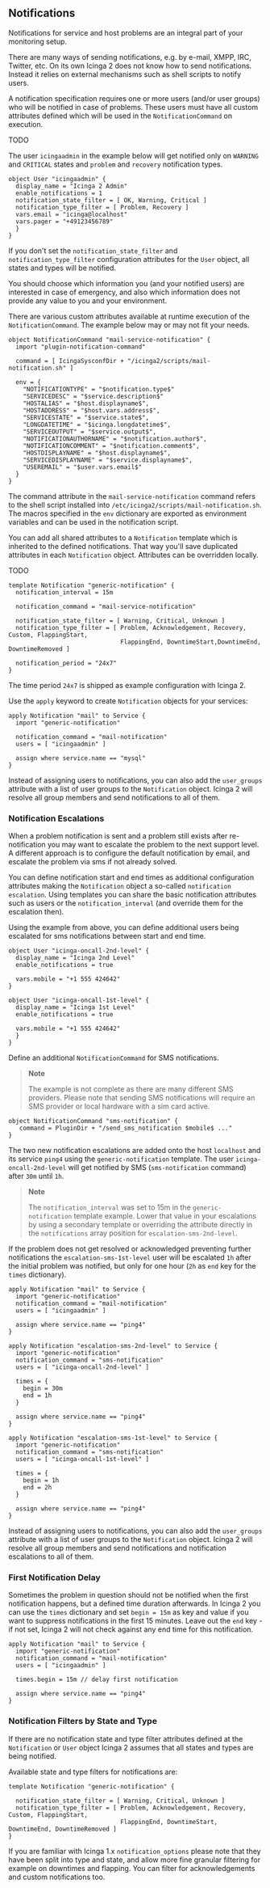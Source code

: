 ## <a id="notifications"></a> Notifications

Notifications for service and host problems are an integral part of your
monitoring setup.

There are many ways of sending notifications, e.g. by e-mail, XMPP,
IRC, Twitter, etc. On its own Icinga 2 does not know how to send notifications.
Instead it relies on external mechanisms such as shell scripts to notify users.

A notification specification requires one or more users (and/or user groups)
who will be notified in case of problems. These users must have all custom
attributes defined which will be used in the `NotificationCommand` on execution.

TODO

The user `icingaadmin` in the example below will get notified only on `WARNING` and
`CRITICAL` states and `problem` and `recovery` notification types.
    
    object User "icingaadmin" {
      display_name = "Icinga 2 Admin"
      enable_notifications = 1
      notification_state_filter = [ OK, Warning, Critical ]
      notification_type_filter = [ Problem, Recovery ]
      vars.email = "icinga@localhost"
      vars.pager = "+49123456789"
      }
    }

If you don't set the `notification_state_filter` and `notification_type_filter`
configuration attributes for the `User` object, all states and types will be
notified.

You should choose which information you (and your notified users) are interested in
case of emergency, and also which information does not provide any value to you and
your environment.

There are various custom attributes available at runtime execution of the
`NotificationCommand`. The example below may or may not fit your needs.

    object NotificationCommand "mail-service-notification" {
      import "plugin-notification-command"

      command = [ IcingaSysconfDir + "/icinga2/scripts/mail-notification.sh" ]

      env = {
        "NOTIFICATIONTYPE" = "$notification.type$"
        "SERVICEDESC" = "$service.description$"
        "HOSTALIAS" = "$host.displayname$",
        "HOSTADDRESS" = "$host.vars.address$",
        "SERVICESTATE" = "$service.state$",
        "LONGDATETIME" = "$icinga.longdatetime$",
        "SERVICEOUTPUT" = "$service.output$",
        "NOTIFICATIONAUTHORNAME" = "$notification.author$",
        "NOTIFICATIONCOMMENT" = "$notification.comment$",
    	"HOSTDISPLAYNAME" = "$host.displayname$",
        "SERVICEDISPLAYNAME" = "$service.displayname$",
        "USEREMAIL" = "$user.vars.email$"
      }
    }

The command attribute in the `mail-service-notification` command refers to the
shell script installed into `/etc/icinga2/scripts/mail-notification.sh`.
The macros specified in the `env` dictionary are exported as environment
variables and can be used in the notification script.

You can add all shared attributes to a `Notification` template which is inherited
to the defined notifications. That way you'll save duplicated attributes in each
`Notification` object. Attributes can be overridden locally. 

TODO

    template Notification "generic-notification" {
      notification_interval = 15m
    
      notification_command = "mail-service-notification"
  
      notification_state_filter = [ Warning, Critical, Unknown ]
      notification_type_filter = [ Problem, Acknowledgement, Recovery, Custom, FlappingStart,
                                   FlappingEnd, DowntimeStart,DowntimeEnd, DowntimeRemoved ]
  
      notification_period = "24x7"
    }
    
The time period `24x7` is shipped as example configuration with Icinga 2.

Use the `apply` keyword to create `Notification` objects for your services:

    apply Notification "mail" to Service {
      import "generic-notification"
  
      notification_command = "mail-notification"
      users = [ "icingaadmin" ]

      assign where service.name == "mysql"
    }
    
Instead of assigning users to notifications, you can also add the `user_groups`
attribute with a list of user groups to the `Notification` object. Icinga 2 will
resolve all group members and send notifications to all of them.

### <a id="notification-escalations"></a> Notification Escalations

When a problem notification is sent and a problem still exists after re-notification
you may want to escalate the problem to the next support level. A different approach
is to configure the default notification by email, and escalate the problem via sms
if not already solved.

You can define notification start and end times as additional configuration
attributes making the `Notification` object a so-called `notification escalation`.
Using templates you can share the basic notification attributes such as users or the
`notification_interval` (and override them for the escalation then).

Using the example from above, you can define additional users being escalated for sms
notifications between start and end time.

    object User "icinga-oncall-2nd-level" {
      display_name = "Icinga 2nd Level"
      enable_notifications = true

      vars.mobile = "+1 555 424642"
    }
    
    object User "icinga-oncall-1st-level" {
      display_name = "Icinga 1st Level"
      enable_notifications = true

      vars.mobile = "+1 555 424642"
      }
    }
    
Define an additional `NotificationCommand` for SMS notifications.

> **Note**
>
> The example is not complete as there are many different SMS providers.
> Please note that sending SMS notifications will require an SMS provider
> or local hardware with a sim card active.

    object NotificationCommand "sms-notification" {
       command = PluginDir + "/send_sms_notification $mobile$ ..."
    }
    
The two new notification escalations are added onto the host `localhost`
and its service `ping4` using the `generic-notification` template.
The user `icinga-oncall-2nd-level` will get notified by SMS (`sms-notification`
command) after `30m` until `1h`.

> **Note**
>
> The `notification_interval` was set to 15m in the `generic-notification`
> template example. Lower that value in your escalations by using a secondary
> template or overriding the attribute directly in the `notifications` array
> position for `escalation-sms-2nd-level`.

If the problem does not get resolved or acknowledged preventing further notifications
the `escalation-sms-1st-level` user will be escalated `1h` after the initial problem was
notified, but only for one hour (`2h` as `end` key for the `times` dictionary). 

    apply Notification "mail" to Service {
      import "generic-notification"
      notification_command = "mail-notification"
      users = [ "icingaadmin" ]
  
      assign where service.name == "ping4"
    }

    apply Notification "escalation-sms-2nd-level" to Service {
      import "generic-notification"
      notification_command = "sms-notification"
      users = [ "icinga-oncall-2nd-level" ]
          
      times = {
        begin = 30m
        end = 1h
      }

      assign where service.name == "ping4"
    }

    apply Notification "escalation-sms-1st-level" to Service {
      import "generic-notification"
      notification_command = "sms-notification"
      users = [ "icinga-oncall-1st-level" ]
          
      times = {
        begin = 1h
        end = 2h
      }

      assign where service.name == "ping4"
    }        
    
Instead of assigning users to notifications, you can also add the `user_groups`
attribute with a list of user groups to the `Notification` object. Icinga 2 will
resolve all group members and send notifications and notification escalations to
all of them.

### <a id="first-notification-delay"></a> First Notification Delay

Sometimes the problem in question should not be notified when the first notification
happens, but a defined time duration afterwards. In Icinga 2 you can use the `times`
dictionary and set `begin = 15m` as key and value if you want to suppress notifications
in the first 15 minutes. Leave out the `end` key - if not set, Icinga 2 will not check against any
end time for this notification.

    apply Notification "mail" to Service {
      import "generic-notification"
      notification_command = "mail-notification"
      users = [ "icingaadmin" ]
          
      times.begin = 15m // delay first notification

      assign where service.name == "ping4"
    }
    
### <a id="notification-filters-state-type"></a> Notification Filters by State and Type

If there are no notification state and type filter attributes defined at the `Notification`
or `User` object Icinga 2 assumes that all states and types are being notified.

Available state and type filters for notifications are:

    template Notification "generic-notification" {
  
      notification_state_filter = [ Warning, Critical, Unknown ]
      notification_type_filter = [ Problem, Acknowledgement, Recovery, Custom, FlappingStart,
                                   FlappingEnd, DowntimeStart, DowntimeEnd, DowntimeRemoved ]
    }

If you are familiar with Icinga 1.x `notification_options` please note that they have been split
into type and state, and allow more fine granular filtering for example on downtimes and flapping.
You can filter for acknowledgements and custom notifications too. 
